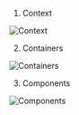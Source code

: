 1. Context

![Context](https://github.com/mr0zek/SmogFightClub/blob/master/docs/1.%20Context.png?raw=true)

2. Containers

![Containers](https://github.com/mr0zek/SmogFightClub/blob/master/docs/2.%20Containers.png?raw=true)

3. Components

![Components](https://github.com/mr0zek/SmogFightClub/blob/master/docs/3.%20Components.png?raw=true)

 
